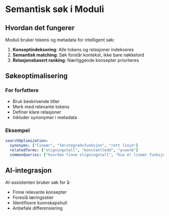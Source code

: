 # Semantisk søk i Moduli

## Hvordan det fungerer

Moduli bruker tokens og metadata for intelligent søk:

1. **Konseptindeksering**: Alle tokens og relasjoner indekseres
2. **Semantisk matching**: Søk forstår kontekst, ikke bare nøkkelord
3. **Relasjonsbasert ranking**: Nærliggende konsepter prioriteres

## Søkeoptimalisering

### For forfattere
- Bruk beskrivende titler
- Merk med relevante tokens
- Definer klare relasjoner
- Inkluder synonymer i metadata

### Eksempel
```yaml
searchOptimization:
  synonyms: ["lineær", "førstegradsfunksjon", "rett linje"]
  relatedTerms: ["stigningstall", "konstantledd", "y=ax+b"]
  commonQueries: ["hvordan finne stigningstall", "hva er lineær funksjon"]
```

## AI-integrasjon

AI-assistenten bruker søk for å:
- Finne relevante konsepter
- Foreslå læringsstier
- Identifisere kunnskapshull
- Anbefale differensiering
